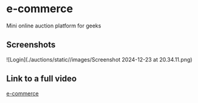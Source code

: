 # e-commerce 
Mini online auction platform for geeks 

## Screenshots
![Login](./auctions/static//images/Screenshot 2024-12-23 at 20.34.11.png)

## Link to a full video
[e-commerce](https://streamable.com/8n6ent)




